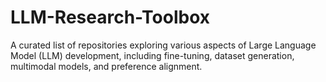 # LLM-Research-Toolbox
A curated list of repositories exploring various aspects of Large Language Model (LLM) development, including fine-tuning, dataset generation, multimodal models, and preference alignment.
